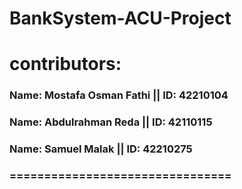# BankSystem-ACU-Project
# contributors:
### Name: Mostafa Osman Fathi || ID: 42210104     
### Name: Abdulrahman Reda    || ID: 42110115  
### Name: Samuel Malak || ID: 42210275
### ================================
